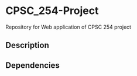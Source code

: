 # CPSC_254-Project
Repository for Web application of CPSC 254 project
## Description

## Dependencies
